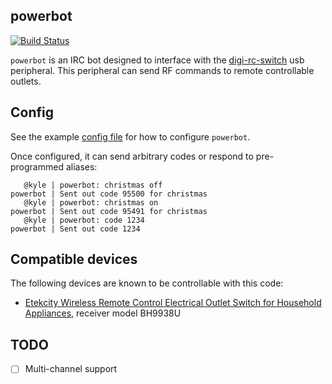 ## powerbot

[![Build Status](https://travis-ci.org/solarkennedy/powerbot.svg?branch=master)](https://travis-ci.org/solarkennedy/powerbot)

`powerbot` is an IRC bot designed to interface with the
[digi-rc-switch](https://github.com/solarkennedy/digi-rc-switch) usb
peripheral. This peripheral can send RF commands to remote controllable
outlets.

## Config

See the example [config file](https://github.com/solarkennedy/powerbot/blob/master/powerbot.yaml)
for how to configure `powerbot`.

Once configured, it can send arbitrary codes or respond to pre-programmed aliases:

```
   @kyle | powerbot: christmas off
powerbot | Sent out code 95500 for christmas
   @kyle | powerbot: christmas on
powerbot | Sent out code 95491 for christmas
   @kyle | powerbot: code 1234
powerbot | Sent out code 1234
```

## Compatible devices

The following devices are known to be controllable with this code:

- [Etekcity Wireless Remote Control Electrical Outlet Switch for Household Appliances](http://www.etekcity.com/product/100068.html), receiver model BH9938U

## TODO

- [ ] Multi-channel support
